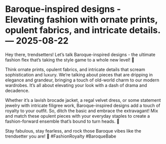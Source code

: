 # Baroque-inspired designs - Elevating fashion with ornate prints, opulent fabrics, and intricate details. — 2025-08-22

Hey there, trendsetters! Let’s talk Baroque-inspired designs - the ultimate fashion flex that’s taking the style game to a whole new level! 🌟

Think ornate prints, opulent fabrics, and intricate details that scream sophistication and luxury. We’re talking about pieces that are dripping in elegance and grandeur, bringing a touch of old-world charm to our modern wardrobes. It’s all about elevating your look with a dash of drama and decadence.

Whether it’s a lavish brocade jacket, a regal velvet dress, or some statement jewelry with intricate filigree work, Baroque-inspired designs add a touch of royalty to your outfit. So, ditch the basic and embrace the extravagant! Mix and match these opulent pieces with your everyday staples to create a fashion-forward ensemble that’s bound to turn heads. 💫

Stay fabulous, stay fearless, and rock those Baroque vibes like the trendsetter you are! 💋 #FashionRoyalty #BaroqueBabe